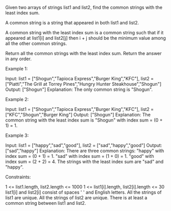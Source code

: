 
Given two arrays of strings list1 and list2, find the common strings with the
least index sum.

A common string is a string that appeared in both list1 and list2.

A common string with the least index sum is a common string such that if it
appeared at list1[i] and list2[j] then i + j should be the minimum value
among all the other common strings.

Return all the common strings with the least index sum. Return the answer in
any order.


Example 1:


Input: list1 = ["Shogun","Tapioca Express","Burger King","KFC"], list2 =
["Piatti","The Grill at Torrey Pines","Hungry Hunter Steakhouse","Shogun"]
Output: ["Shogun"]
Explanation: The only common string is "Shogun".


Example 2:


Input: list1 = ["Shogun","Tapioca Express","Burger King","KFC"], list2 =
["KFC","Shogun","Burger King"]
Output: ["Shogun"]
Explanation: The common string with the least index sum is "Shogun" with
index sum = (0 + 1) = 1.


Example 3:


Input: list1 = ["happy","sad","good"], list2 = ["sad","happy","good"]
Output: ["sad","happy"]
Explanation: There are three common strings:
"happy" with index sum = (0 + 1) = 1.
"sad" with index sum = (1 + 0) = 1.
"good" with index sum = (2 + 2) = 4.
The strings with the least index sum are "sad" and "happy".



Constraints:


1 <= list1.length, list2.length <= 1000
1 <= list1[i].length, list2[i].length <= 30
list1[i] and list2[i] consist of spaces ' ' and English letters.
All the strings of list1 are unique.
All the strings of list2 are unique.
There is at least a common string between list1 and list2.




